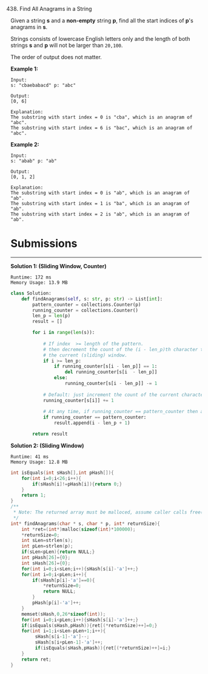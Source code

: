 438. Find All Anagrams in a String

Given a string **s** and a **non-empty** string **p**, find all the start indices of **p**'s anagrams in **s**.

Strings consists of lowercase English letters only and the length of both strings **s** and **p** will not be larger than `20,100`.

The order of output does not matter.

**Example 1:**
```
Input:
s: "cbaebabacd" p: "abc"

Output:
[0, 6]

Explanation:
The substring with start index = 0 is "cba", which is an anagram of "abc".
The substring with start index = 6 is "bac", which is an anagram of "abc".
```

**Example 2:**
```
Input:
s: "abab" p: "ab"

Output:
[0, 1, 2]

Explanation:
The substring with start index = 0 is "ab", which is an anagram of "ab".
The substring with start index = 1 is "ba", which is an anagram of "ab".
The substring with start index = 2 is "ab", which is an anagram of "ab".
```

# Submissions
---
**Solution 1: (Sliding Window, Counter)**
```
Runtime: 172 ms
Memory Usage: 13.9 MB
```
```python
class Solution:
    def findAnagrams(self, s: str, p: str) -> List[int]:
        pattern_counter = collections.Counter(p)
        running_counter = collections.Counter()
        len_p = len(p)
        result = []

        for i in range(len(s)):
            
            # If index  >= length of the pattern.
            # then decrement the count of the (i - len_p)th character to remove it from 
            # the current (sliding) window.
            if i >= len_p:
                if running_counter[s[i - len_p]] == 1:
                    del running_counter[s[i  - len_p]]
                else:
                    running_counter[s[i - len_p]] -= 1
            
            # Default: just increment the count of the current character.
            running_counter[s[i]] += 1
            
            # At any time, if running_counter == pattern_counter then append the result.
            if running_counter == pattern_counter:
                result.append(i - len_p + 1)

        return result
```

**Solution 2: (Sliding Window)**
```
Runtime: 41 ms
Memory Usage: 12.8 MB
```
```c
int isEquals(int sHash[],int pHash[]){
    for(int i=0;i<26;i++){
        if(sHash[i]!=pHash[i]){return 0;}
    }
    return 1;
}
/**
 * Note: The returned array must be malloced, assume caller calls free().
 */
int* findAnagrams(char * s, char * p, int* returnSize){
    int *ret=(int*)malloc(sizeof(int)*100000);
    *returnSize=0;
    int sLen=strlen(s);
    int pLen=strlen(p);
    if(sLen<pLen){return NULL;}
    int pHash[26]={0};
    int sHash[26]={0};
    for(int i=0;i<sLen;i++){sHash[s[i]-'a']++;}
    for(int i=0;i<pLen;i++){
        if(sHash[p[i]-'a']==0){
            *returnSize=0;
            return NULL; 
        }
        pHash[p[i]-'a']++;
    }
    memset(sHash,0,26*sizeof(int));
    for(int i=0;i<pLen;i++){sHash[s[i]-'a']++;}
    if(isEquals(sHash,pHash)){ret[(*returnSize)++]=0;}
    for(int i=1;i<sLen-pLen+1;i++){
         sHash[s[i-1]-'a']--;
         sHash[s[i+pLen-1]-'a']++;
         if(isEquals(sHash,pHash)){ret[(*returnSize)++]=i;}
    }
    return ret;
}
```
